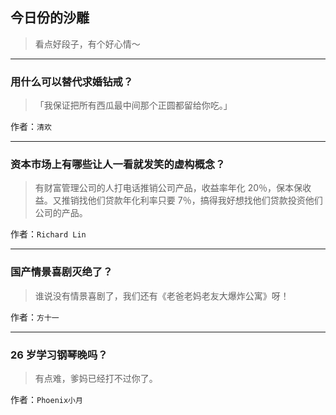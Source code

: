 ## 今日份的沙雕

> 看点好段子，有个好心情～


 
---

### 用什么可以替代求婚钻戒？

> 「我保证把所有西瓜最中间那个正圆都留给你吃。」


作者：`清欢`

---

### 资本市场上有哪些让人一看就发笑的虚构概念？

> 有财富管理公司的人打电话推销公司产品，收益率年化 20％，保本保收益。又推销找他们贷款年化利率只要 7％，搞得我好想找他们贷款投资他们公司的产品。


作者：`Richard Lin`

---

### 国产情景喜剧灭绝了？

> 谁说没有情景喜剧了，我们还有《老爸老妈老友大爆炸公寓》呀！


作者：`方十一`

---

### 26 岁学习钢琴晚吗？

> 有点难，爹妈已经打不过你了。


作者：`Phoenix小月`